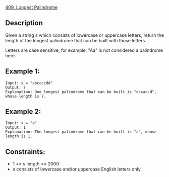 [409. Longest Palindrome](https://leetcode.cn/problems/longest-palindrome/)

## Description
Given a string s which consists of lowercase or uppercase letters, return the length of the longest palindrome that can be built with those letters.

Letters are case sensitive, for example, "Aa" is not considered a palindrome here.

## Example 1:
```
Input: s = "abccccdd"
Output: 7
Explanation: One longest palindrome that can be built is "dccaccd", whose length is 7.
```

## Example 2:
```
Input: s = "a"
Output: 1
Explanation: The longest palindrome that can be built is "a", whose length is 1.
```

## Constraints:

* 1 <= s.length <= 2000
* s consists of lowercase and/or uppercase English letters only.
